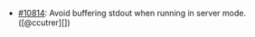* [#10814](https://github.com/rubocop/rubocop/pull/10814): Avoid buffering stdout when running in server mode. ([@ccutrer][])
